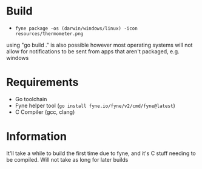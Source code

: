 # Build
- ```fyne package -os (darwin/windows/linux) -icon resources/thermometer.png```

using "go build ." is also possible however most operating systems will not allow for
notifications to be sent from apps that aren't packaged, e.g. windows

# Requirements
- Go toolchain
- Fyne helper tool (```go install fyne.io/fyne/v2/cmd/fyne@latest```)
- C Compiler (gcc, clang)

# Information
It'll take a while to build the first time due to fyne, and it's C stuff needing to be compiled.
Will not take as long for later builds 